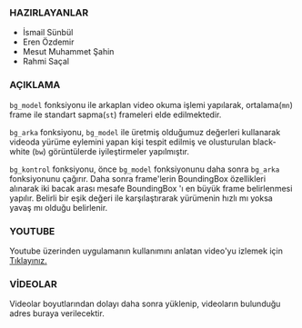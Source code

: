 ### HAZIRLAYANLAR

- İsmail Sünbül
- Eren Özdemir
- Mesut Muhammet Şahin
- Rahmi Saçal

### AÇIKLAMA

`bg_model` fonksiyonu ile arkaplan video okuma işlemi yapılarak, ortalama(`mn`) frame ile standart sapma(`st`) frameleri elde edilmektedir. 

`bg_arka` fonksiyonu, `bg_model` ile üretmiş olduğumuz değerleri kullanarak videoda yürüme eylemini yapan kişi tespit edilmiş ve olusturulan black-white (`bw`) görüntülerde iyileştirmeler yapılmıştır.

`bg_kontrol` fonksiyonu, önce `bg_model` fonksiyonunu daha sonra `bg_arka` fonksiyonunu çağırır. Daha sonra frame'lerin BoundingBox özellikleri alınarak iki bacak arası mesafe BoundingBox 'ı en büyük frame belirlenmesi yapılır. Belirli bir eşik değeri ile karşılaştırarak yürümenin hızlı mı yoksa yavaş mı olduğu belirlenir.

### YOUTUBE

Youtube üzerinden uygulamanın kullanımını anlatan video'yu izlemek için [Tıklayınız.](http://www.youtube.com/watch?v=JJZXZ9oghOY)

### VİDEOLAR

Videolar boyutlarından dolayı daha sonra yüklenip, videoların bulunduğu adres buraya verilecektir. 
